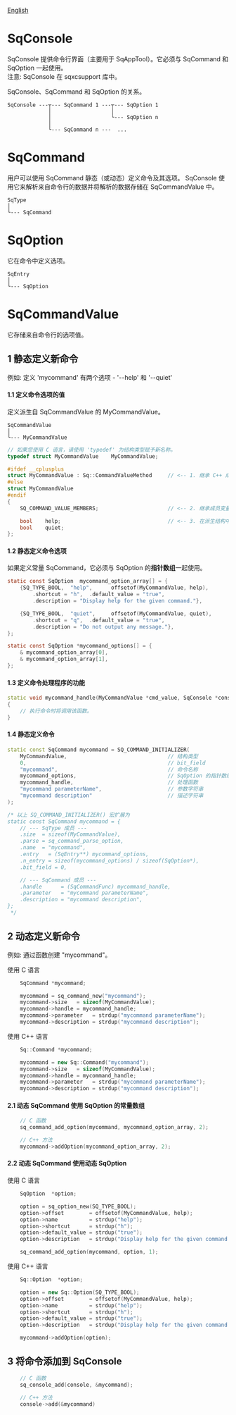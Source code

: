 [English](SqConsole.md)

# SqConsole

SqConsole 提供命令行界面（主要用于 SqAppTool）。它必须与 SqCommand 和 SqOption 一起使用。  
注意: SqConsole 在 sqxcsupport 库中。  
  
SqConsole、SqCommand 和 SqOption 的关系。

	SqConsole ---┬--- SqCommand 1 ---┬--- SqOption 1
	             │                   │
	             │                   └--- SqOption n
	             │
	             └--- SqCommand n ---  ...

# SqCommand

用户可以使用 SqCommand 静态（或动态）定义命令及其选项。
SqConsole 使用它来解析来自命令行的数据并将解析的数据存储在 SqCommandValue 中。

	SqType
	│
	└--- SqCommand

# SqOption

它在命令中定义选项。

	SqEntry
	│
	└--- SqOption

# SqCommandValue

它存储来自命令行的选项值。

## 1 静态定义新命令

例如: 定义 'mycommand' 有两个选项 - '--help' 和 '--quiet'

#### 1.1 定义命令选项的值

定义派生自 SqCommandValue 的 MyCommandValue。

	SqCommandValue
	│
	└--- MyCommandValue

```c++
// 如果您使用 C 语言，请使用 'typedef' 为结构类型赋予新名称。
typedef struct MyCommandValue    MyCommandValue;

#ifdef __cplusplus
struct MyCommandValue : Sq::CommandValueMethod     // <-- 1. 继承 C++ 成员函数 (方法)
#else
struct MyCommandValue
#endif
{
	SQ_COMMAND_VALUE_MEMBERS;                      // <-- 2. 继承成员变量

	bool    help;                                  // <-- 3. 在派生结构中添加变量和非虚函数。
	bool    quiet;
};
```

#### 1.2 静态定义命令选项

如果定义常量 SqCommand，它必须与 SqOption 的**指针数组**一起使用。

```c
static const SqOption  mycommand_option_array[] = {
	{SQ_TYPE_BOOL,  "help",      offsetof(MyCommandValue, help),
		.shortcut = "h",  .default_value = "true",
		.description = "Display help for the given command."},

	{SQ_TYPE_BOOL,  "quiet",     offsetof(MyCommandValue, quiet),
		.shortcut = "q",  .default_value = "true",
		.description = "Do not output any message."},
};

static const SqOption *mycommand_options[] = {
	& mycommand_option_array[0],
	& mycommand_option_array[1],
};
```

#### 1.3 定义命令处理程序的功能

```c++
static void mycommand_handle(MyCommandValue *cmd_value, SqConsole *console, void *data)
{
	// 执行命令时将调用该函数。
}
```

#### 1.4 静态定义命令

```c++
static const SqCommand mycommand = SQ_COMMAND_INITIALIZER(
	MyCommandValue,                                // 结构类型
	0,                                             // bit_field
	"mycommand",                                   // 命令名称
	mycommand_options,                             // SqOption 的指针数组
	mycommand_handle,                              // 处理函数
	"mycommand parameterName",                     // 参数字符串
	"mycommand description"                        // 描述字符串
);

/* 以上 SQ_COMMAND_INITIALIZER() 宏扩展为
static const SqCommand mycommand = {
	// --- SqType 成员 ---
	.size  = sizeof(MyCommandValue),
	.parse = sq_command_parse_option,
	.name  = "mycommand",
	.entry   = (SqEntry**) mycommand_options,
	.n_entry = sizeof(mycommand_options) / sizeof(SqOption*),
	.bit_field = 0,

	// --- SqCommand 成员 ---
	.handle      = (SqCommandFunc) mycommand_handle,
	.parameter   = "mycommand parameterName",
	.description = "mycommand description",
};
 */
```

## 2 动态定义新命令

例如: 通过函数创建 "mycommand"。  
  
使用 C 语言

```c
	SqCommand *mycommand;

	mycommand = sq_command_new("mycommand");
	mycommand->size   = sizeof(MyCommandValue);
	mycommand->handle = mycommand_handle;
	mycommand->parameter   = strdup("mycommand parameterName");
	mycommand->description = strdup("mycommand description");
```

使用 C++ 语言

```c++
	Sq::Command *mycommand;

	mycommand = new Sq::Command("mycommand");
	mycommand->size   = sizeof(MyCommandValue);
	mycommand->handle = mycommand_handle;
	mycommand->parameter   = strdup("mycommand parameterName");
	mycommand->description = strdup("mycommand description");
```

#### 2.1 动态 SqCommand 使用 SqOption 的常量数组

```c++
	// C 函数
	sq_command_add_option(mycommand, mycommand_option_array, 2);

	// C++ 方法
	mycommand->addOption(mycommand_option_array, 2);
```

#### 2.2 动态 SqCommand 使用动态 SqOption

使用 C 语言

```c
	SqOption  *option;

	option = sq_option_new(SQ_TYPE_BOOL);
	option->offset        = offsetof(MyCommandValue, help);
	option->name          = strdup("help");
	option->shortcut      = strdup("h");
	option->default_value = strdup("true");
	option->description   = strdup("Display help for the given command.");

	sq_command_add_option(mycommand, option, 1);
```

使用 C++ 语言

```c++
	Sq::Option  *option;

	option = new Sq::Option(SQ_TYPE_BOOL);
	option->offset        = offsetof(MyCommandValue, help);
	option->name          = strdup("help");
	option->shortcut      = strdup("h");
	option->default_value = strdup("true");
	option->description   = strdup("Display help for the given command.");

	mycommand->addOption(option);
```

## 3 将命令添加到 SqConsole

```c
	// C 函数
	sq_console_add(console, &mycommand);

	// C++ 方法
	console->add(&mycommand)
```
